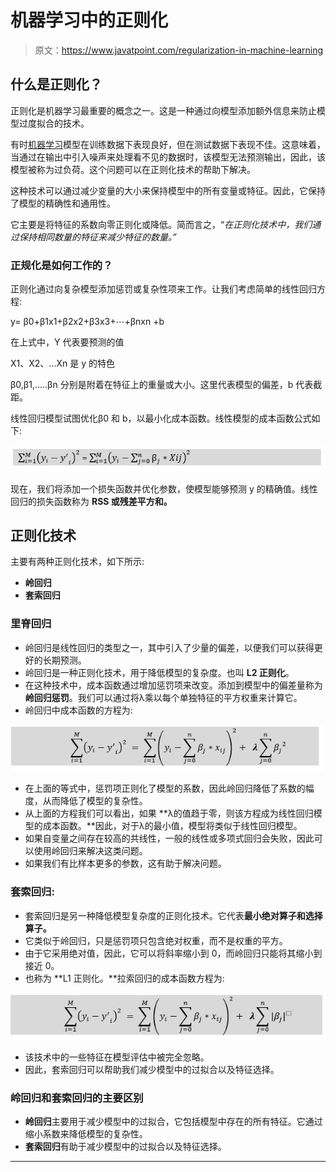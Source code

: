 # 机器学习中的正则化

> 原文：<https://www.javatpoint.com/regularization-in-machine-learning>

## 什么是正则化？

正则化是机器学习最重要的概念之一。这是一种通过向模型添加额外信息来防止模型过度拟合的技术。

有时[机器学习](https://www.javatpoint.com/machine-learning)模型在训练数据下表现良好，但在测试数据下表现不佳。这意味着，当通过在输出中引入噪声来处理看不见的数据时，该模型无法预测输出，因此，该模型被称为过负荷。这个问题可以在正则化技术的帮助下解决。

这种技术可以通过减少变量的大小来保持模型中的所有变量或特征。因此，它保持了模型的精确性和通用性。

它主要是将特征的系数向零正则化或降低。简而言之，“*在正则化技术中，我们通过保持相同数量的特征来减少特征的数量。”*

### 正规化是如何工作的？

正则化通过向复杂模型添加惩罚或复杂性项来工作。让我们考虑简单的线性回归方程:

y= β0+β1x1+β2x2+β3x3+⋯+βnxn +b

在上式中，Y 代表要预测的值

X1、X2、…Xn 是 y 的特色

β0,β1,…..βn 分别是附着在特征上的重量或大小。这里代表模型的偏差，b 代表截距。

线性回归模型试图优化β0 和 b，以最小化成本函数。线性模型的成本函数公式如下:

![Regularization in Machine Learning](img/bd50d4cc91787a6430ee40006c80fa97.png)

现在，我们将添加一个损失函数并优化参数，使模型能够预测 y 的精确值。线性回归的损失函数称为 **RSS 或残差平方和。**

## 正则化技术

主要有两种正则化技术，如下所示:

*   **岭回归**
*   **套索回归**

### 里脊回归

*   岭回归是线性回归的类型之一，其中引入了少量的偏差，以便我们可以获得更好的长期预测。
*   岭回归是一种正则化技术，用于降低模型的复杂度。也叫 **L2 正则化**。
*   在这种技术中，成本函数通过增加惩罚项来改变。添加到模型中的偏差量称为**岭回归惩罚**。我们可以通过将λ乘以每个单独特征的平方权重来计算它。
*   岭回归中成本函数的方程为:

![Regularization in Machine Learning](img/cf26f8937b952c7e15baa70d5c07a858.png)

*   在上面的等式中，惩罚项正则化了模型的系数，因此岭回归降低了系数的幅度，从而降低了模型的复杂性。
*   从上面的方程我们可以看出，如果 **λ的值趋于零，则该方程成为线性回归模型的成本函数。**因此，对于λ的最小值，模型将类似于线性回归模型。
*   如果自变量之间存在较高的共线性，一般的线性或多项式回归会失败，因此可以使用岭回归来解决这类问题。
*   如果我们有比样本更多的参数，这有助于解决问题。

### 套索回归:

*   套索回归是另一种降低模型复杂度的正则化技术。它代表**最小绝对算子和选择算子。**
*   它类似于岭回归，只是惩罚项只包含绝对权重，而不是权重的平方。
*   由于它采用绝对值，因此，它可以将斜率缩小到 0，而岭回归只能将其缩小到接近 0。
*   也称为 **L1 正则化。**拉索回归的成本函数方程为:

![Regularization in Machine Learning](img/5b7c8853ce9a629e68f747bf3a8a7222.png)

*   该技术中的一些特征在模型评估中被完全忽略。
*   因此，套索回归可以帮助我们减少模型中的过拟合以及特征选择。

### 岭回归和套索回归的主要区别

*   **岭回归**主要用于减少模型中的过拟合，它包括模型中存在的所有特征。它通过缩小系数来降低模型的复杂性。
*   **套索回归**有助于减少模型中的过拟合以及特征选择。

* * *
